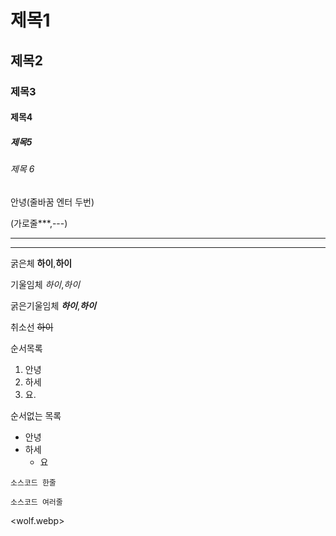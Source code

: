# 제목1
## 제목2
### 제목3
#### 제목4
##### 제목5
###### 제목 6

안녕(줄바꿈 엔터 두번)

(가로줄***,---)
***
---

굵은체 **하이**,__하이__

기울임체 *하이*,_하이_

굵은기울임체 ***하이***,___하이___

취소선 ~~하이~~

순서목록
1. 안녕
2. 하세
3. 요. 

순서없는 목록
* 안녕
* 하세
  * 요

`소스코드 한줄`

```
소스코드 여러줄
```

<wolf.webp>
